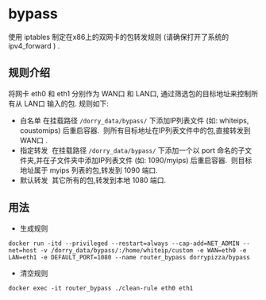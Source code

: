 # bypass
使用 iptables 制定在x86上的双网卡的包转发规则 (请确保打开了系统的 ipv4_forward ) .

## 规则介绍
将网卡 eth0 和 eth1 分别作为 WAN口 和 LAN口, 通过筛选包的目标地址来控制所有从 LAN口 输入的包.
规则如下:
* 白名单
  在挂载路径 `/dorry_data/bypass/` 下添加IP列表文件 (如: whiteips, coustomips) 后重启容器.
  则所有目标地址在IP列表文件中的包,直接转发到 WAN口 .
* 指定转发
  在挂载路径 `/dorry_data/bypass/` 下添加一个以 port 命名的子文件夹,并在子文件夹中添加IP列表文件 (如: 1090/myips) 后重启容器.
  则目标地址属于 myips 列表的包,转发到 1090 端口.
* 默认转发
  其它所有的包,转发到本地 1080 端口.

## 用法
* 生成规则
```
docker run -itd --privileged --restart=always --cap-add=NET_ADMIN --net=host -v /dorry_data/bypass/:/home/whiteip/custom -e WAN=eth0 -e LAN=eth1 -e DEFAULT_PORT=1080 --name router_bypass dorrypizza/bypass
```
* 清空规则
```
docker exec -it router_bypass ./clean-rule eth0 eth1
```
